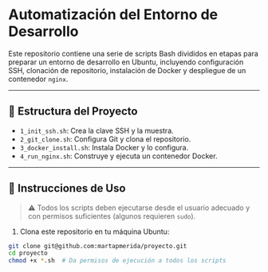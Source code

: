 # Automatización del Entorno de Desarrollo

Este repositorio contiene una serie de scripts Bash divididos en etapas para preparar un entorno de desarrollo en Ubuntu, incluyendo configuración SSH, clonación de repositorio, instalación de Docker y despliegue de un contenedor `nginx`.

---

## 📁 Estructura del Proyecto

- `1_init_ssh.sh`: Crea la clave SSH y la muestra.
- `2_git_clone.sh`: Configura Git y clona el repositorio.
- `3_docker_install.sh`: Instala Docker y lo configura.
- `4_run_nginx.sh`: Construye y ejecuta un contenedor Docker.

---

## 🚀 Instrucciones de Uso

> ⚠️ Todos los scripts deben ejecutarse desde el usuario adecuado y con permisos suficientes (algunos requieren `sudo`).

1. Clona este repositorio en tu máquina Ubuntu:

```bash
git clone git@github.com:martapmerida/proyecto.git
cd proyecto
chmod +x *.sh  # Da permisos de ejecución a todos los scripts
